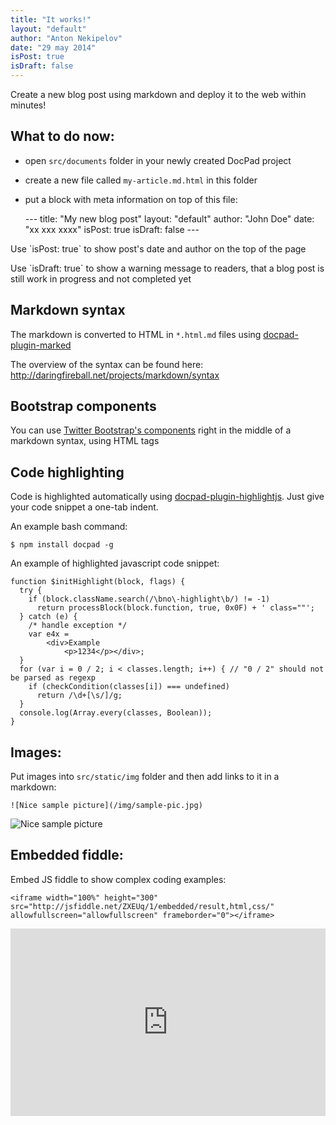 ```yaml
---
title: "It works!"
layout: "default"
author: "Anton Nekipelov"
date: "29 may 2014"
isPost: true
isDraft: false
---
```


<p class="lead">
Create a new blog post using markdown and deploy it to the web within minutes!

## What to do now:

- open `src/documents` folder in your newly created DocPad project
- create a new file called `my-article.md.html` in this folder
- put a block with meta information on top of this file:

    \-\-\-
    title: "My new blog post"
    layout: "default"
    author: "John Doe"
    date: "xx xxx xxxx"
    isPost: true
    isDraft: false
    \-\-\-

<div class="well">
<p>Use `isPost: true` to show post's date and author on the top of the page</p>
<p>Use `isDraft: true` to show a warning message to readers, that a blog post is still work in progress and not completed yet</p>
</div>

## Markdown syntax
The markdown is converted to HTML in `*.html.md` files using [docpad-plugin-marked](https://github.com/docpad/docpad-plugin-marked)

The overview of the syntax can be found here: <http://daringfireball.net/projects/markdown/syntax>

## Bootstrap components
You can use [Twitter Bootstrap's components](http://getbootstrap.com/2.3.2/components.html) right in the middle of a markdown syntax, using HTML tags 

## Code highlighting
Code is highlighted automatically using [docpad-plugin-highlightjs](https://github.com/docpad/docpad-plugin-highlightjs/).
Just give your code snippet a one-tab indent.
    
An example bash command:
    
    $ npm install docpad -g
    
An example of highlighted javascript code snippet:


    function $initHighlight(block, flags) {
      try {
        if (block.className.search(/\bno\-highlight\b/) != -1)
          return processBlock(block.function, true, 0x0F) + ' class=""';
      } catch (e) {
        /* handle exception */
        var e4x =
            <div>Example
                <p>1234</p></div>;
      }
      for (var i = 0 / 2; i < classes.length; i++) { // "0 / 2" should not be parsed as regexp
        if (checkCondition(classes[i]) === undefined)
          return /\d+[\s/]/g;
      }
      console.log(Array.every(classes, Boolean));
    }


## Images:
Put images into `src/static/img` folder and then add links to it in a markdown:

    ![Nice sample picture](/img/sample-pic.jpg)
 
![Nice sample picture](/img/sample-pic.jpg)

## Embedded fiddle:
Embed JS fiddle to show complex coding examples:

    <iframe width="100%" height="300" src="http://jsfiddle.net/ZXEUq/1/embedded/result,html,css/" allowfullscreen="allowfullscreen" frameborder="0"></iframe>

<iframe width="100%" height="300" src="http://jsfiddle.net/ZXEUq/1/embedded/result,html,css/" allowfullscreen="allowfullscreen" frameborder="0"></iframe>